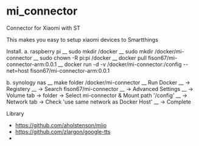 # mi_connector
Connector for Xiaomi with ST

This makes you easy to setup xiaomi devices to Smartthings



Install.
a. raspberry pi
__  sudo mkdir /docker
__  sudo mkdir /docker/mi-connector
__  sudo chown -R pi:pi /docker
__  docker pull fison67/mi-connector-arm:0.0.1
__  docker run -d -v /docker/mi-connector:/config --net=host fison67/mi-connector-arm:0.0.1

b. synology nas
__  make folder /docker/mi-connector
__  Run Docker
__  -> Registery 
__  -> Search fison67/mi-connector
__  -> Advanced Settings
__  -> Volume tab -> folder -> Select mi-connector & Mount path '/config'
__  -> Network tab -> Check 'use same network as Docker Host'
__  -> Complete
 

Library
- https://github.com/aholstenson/miio
- https://github.com/zlargon/google-tts
- 
